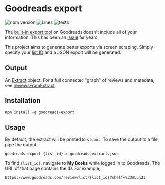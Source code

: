 # Goodreads export

![npm version](https://img.shields.io/npm/v/goodreads-export)
![Lines](https://img.shields.io/badge/Coverage-90.22%25-brightgreen.svg)
![tests](https://img.shields.io/badge/tests-passing-brightgreen)

The [built-in export tool](https://www.goodreads.com/review/import) on
Goodreads doesn't include all of your information. This has been an
[issue](https://help.goodreads.com/s/question/0D51H00004eObS5/goodreads-export-is-missing-some-information-and-sometimes-the-information-that-is-exported-is-incorrect-help)
for years.

This project aims to generate better exports via screen scraping. Simply
specify your [list ID](#usage) and a JSON export will be generated.

## Output

An [Extract](src/types.ts) object. For a full connected "graph" of reviews and metadata, see [reviewsFromExtract](src/util/transform.ts).

## Installation

```shell
npm install -g goodreads-export
```

## Usage

By default, the extract will be printed to `stdout`. To save the output to a
file, pipe the output.

```shell
goodreads-export {list_id} > goodreads_extract.json
```

To find `{list_id}`, navigate to **My Books** while logged in to Goodreads. The URL of
that page contains the ID. For example,

```
https://www.goodreads.com/review/list/{list_id}?shelf=%23ALL%23
```
